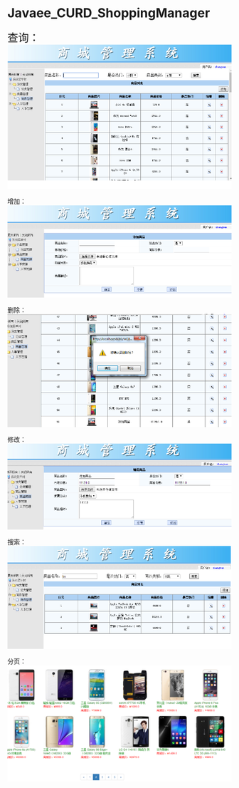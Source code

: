 # Javaee_CURD_ShoppingManager

<font size="5">查询：</font>
![](https://github.com/673346821/Javaee_CURD_ShoppingManager/blob/master/pics/list_product.png)

增加：
![](https://github.com/673346821/Javaee_CURD_ShoppingManager/blob/master/pics/add_pro.png)

删除：
![](https://github.com/673346821/Javaee_CURD_ShoppingManager/blob/master/pics/dele_product.png)

修改：
![](https://github.com/673346821/Javaee_CURD_ShoppingManager/blob/master/pics/update_product.png)


搜索：
![](https://github.com/673346821/Javaee_CURD_ShoppingManager/blob/master/pics/search_product.png)


分页：
![](https://github.com/673346821/Javaee_CURD_ShoppingManager/blob/master/pics/pagebean.png)
